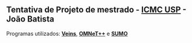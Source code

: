 
## Tentativa de Projeto de mestrado - [ICMC USP](http://www.icmc.usp.br/) - João Batista

Programas utilizados:
[**Veins**](http://veins.car2x.org/), [**OMNeT++**](http://omnetpp.org/) e [**SUMO**](http://sumo.dlr.de/)
